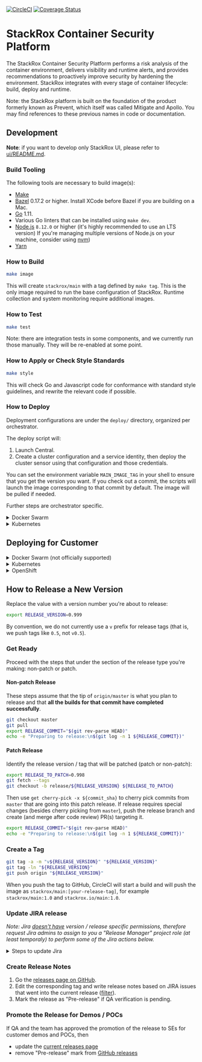 [![CircleCI][circleci-badge]][circleci-link]
[![Coverage Status][coveralls-badge]][coveralls-link]

# StackRox Container Security Platform

The StackRox Container Security Platform performs a risk analysis of the container
environment, delivers visibility and runtime alerts, and provides recommendations
to proactively improve security by hardening the environment. StackRox
integrates with every stage of container lifecycle: build, deploy and runtime.

Note: the StackRox platform is built on the foundation of the product formerly
known as Prevent, which itself was called Mitigate and Apollo. You may find
references to these previous names in code or documentation.

## Development
**Note**: if you want to develop only StackRox UI, please refer to [ui/README.md](./ui/README.md).

### Build Tooling
The following tools are necessary to build image(s):

 * [Make](https://www.gnu.org/software/make/)
 * [Bazel](https://docs.bazel.build/versions/master/install.html) 0.17.2 or higher.
 Install XCode before Bazel if you are building on a Mac.
 * [Go](https://golang.org/dl/) 1.11.
 * Various Go linters that can be installed using `make dev`.
 * [Node.js](https://nodejs.org/en/) `8.12.0` or higher (it's highly recommended to use an LTS version)
 If you're managing multiple versions of Node.js on your machine, consider using [nvm](https://github.com/creationix/nvm))
 * [Yarn](https://yarnpkg.com/en/)

### How to Build
```bash
make image
```

This will create `stackrox/main` with a tag defined by `make tag`.
This is the only image required to run the base configuration of StackRox.
Runtime collection and system monitoring require additional images.

### How to Test
```bash
make test
```

Note: there are integration tests in some components, and we currently
run those manually. They will be re-enabled at some point.

### How to Apply or Check Style Standards
```bash
make style
```

This will check Go and Javascript code for conformance with standard style
guidelines, and rewrite the relevant code if possible.

### How to Deploy
Deployment configurations are under the `deploy/` directory, organized
per orchestrator.

The deploy script will:

 1. Launch Central.
 1. Create a cluster configuration and a service identity, then
 deploy the cluster sensor using that configuration and those credentials.

You can set the environment variable `MAIN_IMAGE_TAG` in your shell to
ensure that you get the version you want.
If you check out a commit, the scripts will launch the image corresponding to
that commit by default. The image will be pulled if needed.

Further steps are orchestrator specific.

<details><summary>Docker Swarm</summary>

Set `LOCAL_API_ENDPOINT` to a `hostname:port` string appropriate for your
local host, VM, or cluster, then:
```bash
./deploy/swarm/deploy.sh
```

When prompted, enter the credentials for whatever image registry you are
downloading StackRox Platform from. Usually, this is [Docker Hub](https://hub.docker.com).
They are necessary so that Sensor can properly deploy the Benchmark Bootstrap
service on all cluster nodes when requested.
You may set these as `REGISTRY_USERNAME` and `REGISTRY_PASSWORD` in your
environment to avoid typing them repeatedly.

If `DOCKER_CERT_PATH` is empty in the script's environment, the script will
request that Central generate a Sensor config that excludes Docker TLS
credentials. Otherwise, the credentials currently in use in your shell
will be sent to the cluster and created as secrets for the Sensor to use.

If you are running on a local VM and do not want Swarm to pull a new image when
you submit the StackRox Platform stack (e.g., to use a locally built `:latest` tag),
use this variant instead:

```bash
./deploy/swarm/deploy-local.sh
```
</details>

<details><summary>Kubernetes</summary>

Set your Docker image-pull credentials as `REGISTRY_USERNAME` and
`REGISTRY_PASSWORD`, then run:

```bash
./deploy/k8s/deploy.sh
```
</details>

## Deploying for Customer

<details><summary>Docker Swarm (not officially supported)</summary>

Note: you may need to run `unset DOCKER_HOST DOCKER_CERT_PATH DOCKER_TLS_VERIFY`
on a fresh terminal locally so that you don't try to run an interactive container
remotely.

```
docker run -i --rm stackrox.io/main:<tag> interactive > swarm.zip
```

This will run you through an installer and generate a `swarm.zip` file:

```$xslt
unzip swarm.zip -d swarm
```

Note: This should be run in an environment that does have the proper cert bundle
```$xslt
bash swarm/central.sh
```

Now Central has been deployed. Use the UI to deploy Sensor.

</details>

<details><summary>Kubernetes</summary>

```
docker run -i --rm stackrox.io/main:<tag> interactive > k8s.zip
```

This will run you through an installer and generate a `k8s.zip` file.

```$xslt
unzip k8s.zip -d k8s
```

```$xslt
bash k8s/central.sh
```
Now Central has been deployed. Use the UI to deploy Sensor.

</details>

<details><summary>OpenShift</summary>

Note: If using a host mount, you need to allow the container to access it by using
`sudo chcon -Rt svirt_sandbox_file_t <full volume path>`

Take the image-setup.sh script from this repo and run it to do the pull/push to
local OpenShift registry. This is a prerequisite for every new cluster.
```
bash image-setup.sh
```

```
docker run -i --rm stackrox.io/main:<tag> interactive > openshift.zip
```

This will run you through an installer and generate a `openshift.zip` file.

```$xslt
unzip openshift.zip -d openshift
```

```$xslt
bash openshift/central.sh
```
</details>

## How to Release a New Version

Replace the value with a version number you're about to release:
```bash
export RELEASE_VERSION=0.999
```

By convention, we do not currently use a `v` prefix for release tags (that is,
we push tags like `0.5`, not `v0.5`).

### Get Ready
Proceed with the steps that under the section of the release type you're making:
non-patch or patch.

#### Non-patch Release
These steps assume that the tip of `origin/master` is what you plan to release
and that **all the builds for that commit have completed successfully**.

```bash
git checkout master
git pull
export RELEASE_COMMIT="$(git rev-parse HEAD)"
echo -e "Preparing to release:\n$(git log -n 1 ${RELEASE_COMMIT})"
```

#### Patch Release
Identify the release version / tag that will be patched (patch or non-patch):
```bash
export RELEASE_TO_PATCH=0.998
git fetch --tags
git checkout -b release/${RELEASE_VERSION} ${RELEASE_TO_PATCH}
```

Then use `get cherry-pick -x ${commit_sha}` to cherry pick commits from `master`
that are going into this patch release. If release requires special changes
(besides cherry picking from `master`), push the release branch and create
(and merge after code review) PR(s) targeting it.

```bash
export RELEASE_COMMIT="$(git rev-parse HEAD)"
echo -e "Preparing to release:\n$(git log -n 1 ${RELEASE_COMMIT})"
```

### Create a Tag
```bash
git tag -a -m "v${RELEASE_VERSION}" "${RELEASE_VERSION}"
git tag -ln "${RELEASE_VERSION}"
git push origin "${RELEASE_VERSION}"
```

When you push the tag to GitHub, CircleCI will start a build and will push
the image as `stackrox/main:[your-release-tag]`,
for example `stackrox/main:1.0` and `stackrox.io/main:1.0`.

### Update JIRA release
*Note: Jira [doesn't have](https://community.atlassian.com/t5/Jira-questions/How-do-I-assign-the-permission-to-create-Versions-to-a/qaq-p/677499)
version / release specific permissions, therefore request Jira admins to assign
to you a "Release Manager" project role (at least temporaly) to perform some of
the Jira actions below.*

<details><summary>Steps to update Jira</summary>

**Important Note**: When doing bulk operations review the lists, that's your
best chance to catch mistakes from the past release cycle or find out that
something unexpected landed in the upcoming release.

  1. Add the version being released to "Fix Version(s)" for completed items that
don't have it ([filter](https://stack-rox.atlassian.net/issues/?filter=15720)).
  1. Add the version being released to "Affected Version(s)" for bugs that have
  this field empty ([filter](https://stack-rox.atlassian.net/issues/?filter=15719)).
  1. Add the version being released to "Affected Version(s)" for all the bugs
  that affect previous release and are still not fixed ([filter](https://stack-rox.atlassian.net/issues/?filter=15728)).
  1. Find the version that is being released [here](https://stack-rox.atlassian.net/projects/ROX?orderField=RANK&selectedItem=com.atlassian.jira.jira-projects-plugin%3Arelease-page&status=released-unreleased),
  review that there are no issues under this version w/o code being merged
  (otherwise it may mean that the release is being blocked, or that you need
  to remove the version being released from their "Fix Version(s)" field, you
  may need to update "Affected Version(s)" as well). Finally mark the version as
released.
  1. Create next version in Jira if it doesn't exist (for non-patch releases
  only), order it properly among other versions.

</details>

### Create Release Notes
1. Go the [releases page on GitHub](https://github.com/stackrox/rox/releases).
1. Edit the corresponding tag and write release notes based on JIRA issues that
went into the current release ([filter](https://stack-rox.atlassian.net/issues/?jql=project%20%3D%20ROX%20AND%20fixVersion%20%3D%20latestReleasedVersion()%20AND%20resolution%20not%20in%20(%22Won%27t%20Do%22%2C%20%22Won%27t%20Fix%22%2C%20%22Invalid%20Ticket%22%2C%20%22Not%20a%20Bug%22%2C%20Duplicate%2C%20%22Duplicate%20Ticket%22%2C%20%22Cannot%20Reproduce%22))).
1. Mark the release as "Pre-release" if QA verification is pending.

### Promote the Release for Demos / POCs
If QA and the team has approved the promotion of the release to SEs for customer
demos and POCs, then
* update the [current releases page](https://stack-rox.atlassian.net/wiki/spaces/StackRox/pages/591593496/Current+product+releases)
* remove "Pre-release" mark from [GitHub releases](https://github.com/stackrox/rox/releases)

[circleci-badge]: https://circleci.com/gh/stackrox/rox.svg?&style=shield&circle-token=140f88ea9dfd594ff68b71eaf1d4407c4331833d
[circleci-link]:  https://circleci.com/gh/stackrox/workflows/rox/tree/master
[coveralls-badge]: https://coveralls.io/repos/github/stackrox/rox/badge.svg?t=uFuaaq
[coveralls-link]: https://coveralls.io/github/stackrox/rox
